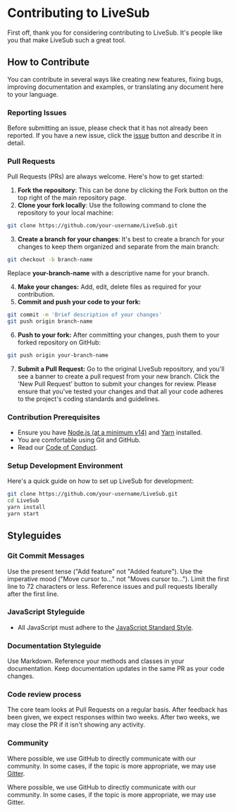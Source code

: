 # Contributing to LiveSub

First off, thank you for considering contributing to LiveSub. It's people like you that make LiveSub such a great tool.

## How to Contribute

You can contribute in several ways like creating new features, fixing bugs, improving documentation and examples, or translating any document here to your language.

### Reporting Issues

Before submitting an issue, please check that it has not already been reported. If you have a new issue, click the [issue](link-to-your-issues-page) button and describe it in detail.

### Pull Requests

Pull Requests (PRs) are always welcome. Here's how to get started:

1. **Fork the repository**: This can be done by clicking the Fork button on the top right of the main repository page.
2. **Clone your fork locally**: Use the following command to clone the repository to your local machine:
```bash
git clone https://github.com/your-username/LiveSub.git
```
3. **Create a branch for your changes**: It's best to create a branch for your changes to keep them organized and separate from the main branch:
```bash
git checkout -b branch-name
```
Replace **your-branch-name** with a descriptive name for your branch.

4. **Make your changes:** Add, edit, delete files as required for your contribution.
5. **Commit and push your code to your fork:**
```bash
git commit -m 'Brief description of your changes'
git push origin branch-name
```
6. **Push to your fork:** After committing your changes, push them to your forked repository on GitHub:
```bash
git push origin your-branch-name
```
7. **Submit a Pull Request:** Go to the original LiveSub repository, and you'll see a banner to create a pull request from your new branch. Click the 'New Pull Request' button to submit your changes for review.
Please ensure that you've tested your changes and that all your code adheres to the project's coding standards and guidelines.

### Contribution Prerequisites

- Ensure you have [Node.js (at a minimum v14)](link-to-Node-installation-guide) and [Yarn](link-to-Yarn-installation-guide) installed.
- You are comfortable using Git and GitHub.
- Read our [Code of Conduct](LINK_TO_CODE_OF_CONDUCT.md).

### Setup Development Environment

Here's a quick guide on how to set up LiveSub for development:

```bash
git clone https://github.com/your-username/LiveSub.git
cd LiveSub
yarn install
yarn start
```

## Styleguides

### Git Commit Messages
Use the present tense ("Add feature" not "Added feature").
Use the imperative mood ("Move cursor to..." not "Moves cursor to...").
Limit the first line to 72 characters or less.
Reference issues and pull requests liberally after the first line.

### JavaScript Styleguide
- All JavaScript must adhere to the [JavaScript Standard Style](link-to-JavaScript-Standard-Style).

### Documentation Styleguide
Use Markdown.
Reference your methods and classes in your documentation.
Keep documentation updates in the same PR as your code changes.

### Code review process
The core team looks at Pull Requests on a regular basis. After feedback has been given, we expect responses within two weeks. After two weeks, we may close the PR if it isn't showing any activity.

### Community
Where possible, we use GitHub to directly communicate with our community. In some cases, if the topic is more appropriate, we may use [Gitter](link-to-your-Gitter).

Where possible, we use GitHub to directly communicate with our community. In some cases, if the topic is more appropriate, we may use Gitter.
